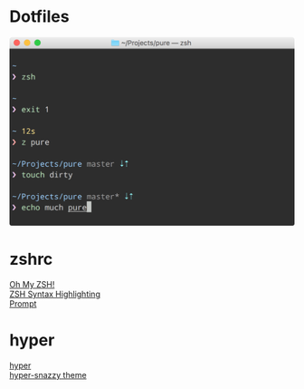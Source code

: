 # Dotfiles


![hyperscreenshot](https://github.com/sindresorhus/pure/blob/master/screenshot.png)

# zshrc

[Oh My ZSH!](https://ohmyz.sh) \
[ZSH Syntax Highlighting](https://github.com/zsh-users/zsh-syntax-highlighting) \
[Prompt](https://github.com/sindresorhus/pure#getting-started)

# hyper
[hyper](https://hyper.is) \
[hyper-snazzy theme](https://github.com/sindresorhus/hyper-snazzy)
